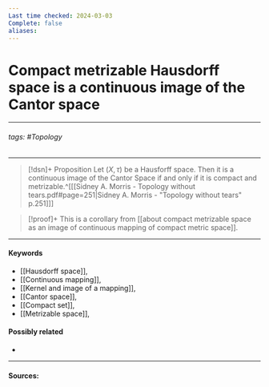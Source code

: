 ```yaml
---
Last time checked: 2024-03-03
Complete: false
aliases:
---
```

# Compact metrizable Hausdorff space is a continuous image of the Cantor space
***
###### tags: #Topology 
***
>[!dsn]+ Proposition
>Let $(X,\tau)$ be a Hausforff space. Then it is a continuous image of the Cantor Space if and only if it is compact and metrizable.^[[[Sidney A. Morris - Topology without tears.pdf#page=251|Sidney A. Morris - "Topology without tears" p.251]]]

>[!proof]+
>This is a corollary from [[about compact metrizable space as an image of continuous mapping of compact metric space]].
***
#### Keywords
- [[Hausdorff space]],
- [[Continuous mapping]],
- [[Kernel and image of a mapping]],
- [[Cantor space]],
- [[Compact set]],
- [[Metrizable space]],
#### Possibly related
- 
***
#### Sources: